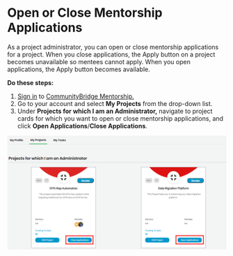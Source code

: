 # Open or Close Mentorship Applications

As a project administrator, you can open or close mentorship applications for a project. When you close applications, the Apply button on a project becomes unavailable so mentees cannot apply. When you open applications, the Apply button becomes available.

**Do these steps:**

1. [Sign in](../../../sso/sign-in/) to [CommunityBridge Mentorship.](https://people.communitybridge.org/)
2. Go to your account and select **My Projects** from the drop-down list.
3. Under **Projects for which I am an Administrator,** navigate to project cards for which you want to open or close mentorship applications, and click **Open Applications**/**Close Applications**.

![open-close applications](../../../.gitbook/assets/open-close-application%20%281%29.png)

